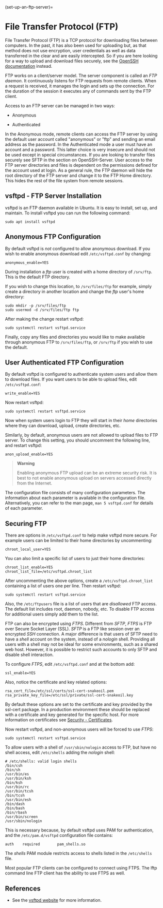 (set-up-an-ftp-server)=
# File Transfer Protocol (FTP)


File Transfer Protocol (FTP) is a TCP protocol for downloading files between computers. In the past, it has also been used for uploading but, as that method does not use encryption, user credentials as well as data transferred in the clear and are easily intercepted. So if you are here looking for a way to upload and download files securely, see the [OpenSSH documentation](openssh-server.md)  instead.

FTP works on a client/server model. The server component is called an *FTP daemon*. It continuously listens for FTP requests from remote clients. When a request is received, it manages the login and sets up the connection. For the duration of the session it executes any of commands sent by the FTP client.

Access to an FTP server can be managed in two ways:

  - Anonymous

  - Authenticated

In the Anonymous mode, remote clients can access the FTP server by using the default user account called "anonymous" or "ftp" and sending an email address as the password. In the Authenticated mode a user must have an account and a password. This latter choice is very insecure and should not be used except in special circumstances. If you are looking to transfer files securely see SFTP in the section on OpenSSH-Server. User access to the FTP server directories and files is dependent on the permissions defined for the account used at login. As a general rule, the FTP daemon will hide the root directory of the FTP server and change it to the FTP Home directory. This hides the rest of the file system from remote sessions.

## vsftpd - FTP Server Installation

vsftpd is an FTP daemon available in Ubuntu. It is easy to install, set up, and maintain. To install vsftpd you can run the following command:

    sudo apt install vsftpd

## Anonymous FTP Configuration

By default vsftpd is *not* configured to allow anonymous download. If you wish to enable anonymous download edit `/etc/vsftpd.conf` by changing:

    anonymous_enable=YES

During installation a *ftp* user is created with a home directory of `/srv/ftp`. This is the default FTP directory.

If you wish to change this location, to `/srv/files/ftp` for example, simply create a directory in another location and change the *ftp* user's home directory:

    sudo mkdir -p /srv/files/ftp
    sudo usermod -d /srv/files/ftp ftp 

After making the change restart vsftpd:

    sudo systemctl restart vsftpd.service

Finally, copy any files and directories you would like to make available through anonymous FTP to `/srv/files/ftp`, or `/srv/ftp` if you wish to use the default.

## User Authenticated FTP Configuration

By default vsftpd is configured to authenticate system users and allow them to download files. If you want users to be able to upload files, edit `/etc/vsftpd.conf`:

    write_enable=YES

Now restart vsftpd:

    sudo systemctl restart vsftpd.service

Now when system users login to FTP they will start in their *home* directories where they can download, upload, create directories, etc.

Similarly, by default, anonymous users are not allowed to upload files to FTP server. To change this setting, you should uncomment the following line, and restart vsftpd:

    anon_upload_enable=YES

> **Warning**
> 
> Enabling anonymous FTP upload can be an extreme security risk. It is best to not enable anonymous upload on servers accessed directly from the Internet.

The configuration file consists of many configuration parameters. The information about each parameter is available in the configuration file. Alternatively, you can refer to the man page, `man 5 vsftpd.conf` for details of each parameter.

## Securing FTP

There are options in `/etc/vsftpd.conf` to help make vsftpd more secure. For example users can be limited to their home directories by uncommenting:

    chroot_local_user=YES

You can also limit a specific list of users to just their home directories:

    chroot_list_enable=YES
    chroot_list_file=/etc/vsftpd.chroot_list

After uncommenting the above options, create a `/etc/vsftpd.chroot_list` containing a list of users one per line. Then restart vsftpd:

    sudo systemctl restart vsftpd.service

Also, the `/etc/ftpusers` file is a list of users that are *disallowed* FTP access. The default list includes root, daemon, nobody, etc. To disable FTP access for additional users simply add them to the list.

FTP can also be encrypted using *FTPS*. Different from *SFTP*, *FTPS* is FTP over Secure Socket Layer (SSL). *SFTP* is a FTP like session over an encrypted *SSH* connection. A major difference is that users of SFTP need to have a *shell* account on the system, instead of a *nologin* shell. Providing all users with a shell may not be ideal for some environments, such as a shared web host. However, it is possible to restrict such accounts to only SFTP and disable shell interaction.

To configure *FTPS*, edit `/etc/vsftpd.conf` and at the bottom add:

    ssl_enable=YES

Also, notice the certificate and key related options:

    rsa_cert_file=/etc/ssl/certs/ssl-cert-snakeoil.pem
    rsa_private_key_file=/etc/ssl/private/ssl-cert-snakeoil.key

By default these options are set to the certificate and key provided by the ssl-cert package. In a production environment these should be replaced with a certificate and key generated for the specific host. For more information on certificates see [ Security - Certificates](../explanation/certificates.md).

Now restart vsftpd, and non-anonymous users will be forced to use *FTPS*:

    sudo systemctl restart vsftpd.service

To allow users with a shell of `/usr/sbin/nologin` access to FTP, but have no shell access, edit `/etc/shells` adding the *nologin* shell:

    # /etc/shells: valid login shells
    /bin/csh
    /bin/sh
    /usr/bin/es
    /usr/bin/ksh
    /bin/ksh
    /usr/bin/rc
    /usr/bin/tcsh
    /bin/tcsh
    /usr/bin/esh
    /bin/dash
    /bin/bash
    /bin/rbash
    /usr/bin/screen
    /usr/sbin/nologin

This is necessary because, by default vsftpd uses PAM for authentication, and the `/etc/pam.d/vsftpd` configuration file contains:

    auth    required        pam_shells.so

The *shells* PAM module restricts access to shells listed in the `/etc/shells` file.

Most popular FTP clients can be configured to connect using FTPS. The lftp command line FTP client has the ability to use FTPS as well.

## References

  - See the [vsftpd website](http://vsftpd.beasts.org/vsftpd_conf.html) for more information.

